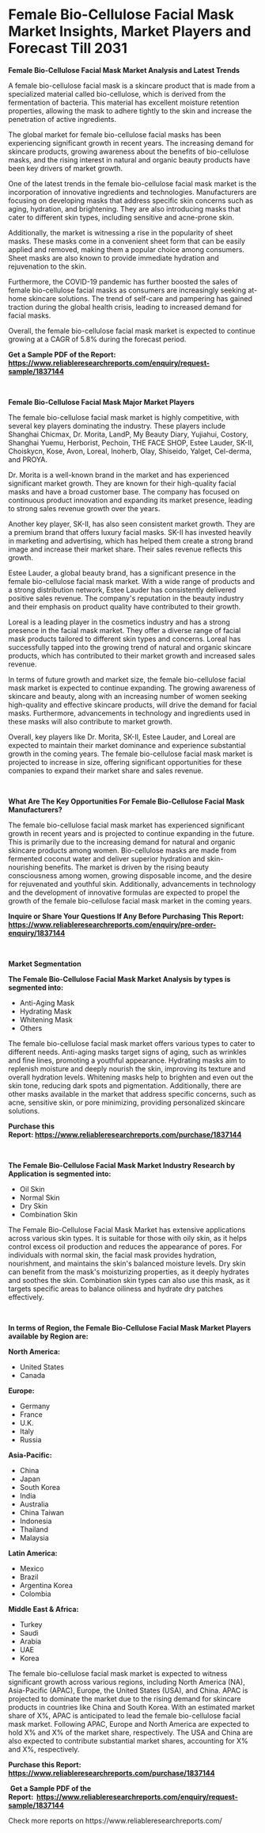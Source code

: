 <p><h1>Female Bio-Cellulose Facial Mask Market Insights, Market Players and Forecast Till 2031</h1></p><p><strong>Female Bio-Cellulose Facial Mask Market Analysis and Latest Trends</strong></p>
<p><p>A female bio-cellulose facial mask is a skincare product that is made from a specialized material called bio-cellulose, which is derived from the fermentation of bacteria. This material has excellent moisture retention properties, allowing the mask to adhere tightly to the skin and increase the penetration of active ingredients.</p><p>The global market for female bio-cellulose facial masks has been experiencing significant growth in recent years. The increasing demand for skincare products, growing awareness about the benefits of bio-cellulose masks, and the rising interest in natural and organic beauty products have been key drivers of market growth.</p><p>One of the latest trends in the female bio-cellulose facial mask market is the incorporation of innovative ingredients and technologies. Manufacturers are focusing on developing masks that address specific skin concerns such as aging, hydration, and brightening. They are also introducing masks that cater to different skin types, including sensitive and acne-prone skin.</p><p>Additionally, the market is witnessing a rise in the popularity of sheet masks. These masks come in a convenient sheet form that can be easily applied and removed, making them a popular choice among consumers. Sheet masks are also known to provide immediate hydration and rejuvenation to the skin.</p><p>Furthermore, the COVID-19 pandemic has further boosted the sales of female bio-cellulose facial masks as consumers are increasingly seeking at-home skincare solutions. The trend of self-care and pampering has gained traction during the global health crisis, leading to increased demand for facial masks.</p><p>Overall, the female bio-cellulose facial mask market is expected to continue growing at a CAGR of 5.8% during the forecast period.</p></p>
<p><strong>Get a Sample PDF of the Report:&nbsp; <a href="https://www.reliableresearchreports.com/enquiry/request-sample/1837144">https://www.reliableresearchreports.com/enquiry/request-sample/1837144</a></strong></p>
<p>&nbsp;</p>
<p><strong>Female Bio-Cellulose Facial Mask Major Market Players</strong></p>
<p><p>The female bio-cellulose facial mask market is highly competitive, with several key players dominating the industry. These players include Shanghai Chicmax, Dr. Morita, LandP, My Beauty Diary, Yujiahui, Costory, Shanghai Yuemu, Herborist, Pechoin, THE FACE SHOP, Estee Lauder, SK-II, Choiskycn, Kose, Avon, Loreal, Inoherb, Olay, Shiseido, Yalget, Cel-derma, and PROYA.</p><p>Dr. Morita is a well-known brand in the market and has experienced significant market growth. They are known for their high-quality facial masks and have a broad customer base. The company has focused on continuous product innovation and expanding its market presence, leading to strong sales revenue growth over the years.</p><p>Another key player, SK-II, has also seen consistent market growth. They are a premium brand that offers luxury facial masks. SK-II has invested heavily in marketing and advertising, which has helped them create a strong brand image and increase their market share. Their sales revenue reflects this growth.</p><p>Estee Lauder, a global beauty brand, has a significant presence in the female bio-cellulose facial mask market. With a wide range of products and a strong distribution network, Estee Lauder has consistently delivered positive sales revenue. The company's reputation in the beauty industry and their emphasis on product quality have contributed to their growth.</p><p>Loreal is a leading player in the cosmetics industry and has a strong presence in the facial mask market. They offer a diverse range of facial mask products tailored to different skin types and concerns. Loreal has successfully tapped into the growing trend of natural and organic skincare products, which has contributed to their market growth and increased sales revenue.</p><p>In terms of future growth and market size, the female bio-cellulose facial mask market is expected to continue expanding. The growing awareness of skincare and beauty, along with an increasing number of women seeking high-quality and effective skincare products, will drive the demand for facial masks. Furthermore, advancements in technology and ingredients used in these masks will also contribute to market growth.</p><p>Overall, key players like Dr. Morita, SK-II, Estee Lauder, and Loreal are expected to maintain their market dominance and experience substantial growth in the coming years. The female bio-cellulose facial mask market is projected to increase in size, offering significant opportunities for these companies to expand their market share and sales revenue.</p></p>
<p>&nbsp;</p>
<p><strong>What Are The Key Opportunities For Female Bio-Cellulose Facial Mask Manufacturers?</strong></p>
<p><p>The female bio-cellulose facial mask market has experienced significant growth in recent years and is projected to continue expanding in the future. This is primarily due to the increasing demand for natural and organic skincare products among women. Bio-cellulose masks are made from fermented coconut water and deliver superior hydration and skin-nourishing benefits. The market is driven by the rising beauty consciousness among women, growing disposable income, and the desire for rejuvenated and youthful skin. Additionally, advancements in technology and the development of innovative formulas are expected to propel the growth of the female bio-cellulose facial mask market in the coming years.</p></p>
<p><strong>Inquire or Share Your Questions If Any Before Purchasing This Report: <a href="https://www.reliableresearchreports.com/enquiry/pre-order-enquiry/1837144">https://www.reliableresearchreports.com/enquiry/pre-order-enquiry/1837144</a></strong></p>
<p>&nbsp;</p>
<p><strong>Market Segmentation</strong></p>
<p><strong>The Female Bio-Cellulose Facial Mask Market Analysis by types is segmented into:</strong></p>
<p><ul><li>Anti-Aging Mask</li><li>Hydrating Mask</li><li>Whitening Mask</li><li>Others</li></ul></p>
<p><p>The female bio-cellulose facial mask market offers various types to cater to different needs. Anti-aging masks target signs of aging, such as wrinkles and fine lines, promoting a youthful appearance. Hydrating masks aim to replenish moisture and deeply nourish the skin, improving its texture and overall hydration levels. Whitening masks help to brighten and even out the skin tone, reducing dark spots and pigmentation. Additionally, there are other masks available in the market that address specific concerns, such as acne, sensitive skin, or pore minimizing, providing personalized skincare solutions.</p></p>
<p><strong>Purchase this Report:&nbsp;<a href="https://www.reliableresearchreports.com/purchase/1837144">https://www.reliableresearchreports.com/purchase/1837144</a></strong></p>
<p>&nbsp;</p>
<p><strong>The Female Bio-Cellulose Facial Mask Market Industry Research by Application is segmented into:</strong></p>
<p><ul><li>Oil Skin</li><li>Normal Skin</li><li>Dry Skin</li><li>Combination Skin</li></ul></p>
<p><p>The Female Bio-Cellulose Facial Mask Market has extensive applications across various skin types. It is suitable for those with oily skin, as it helps control excess oil production and reduces the appearance of pores. For individuals with normal skin, the facial mask provides hydration, nourishment, and maintains the skin's balanced moisture levels. Dry skin can benefit from the mask's moisturizing properties, as it deeply hydrates and soothes the skin. Combination skin types can also use this mask, as it targets specific areas to balance oiliness and hydrate dry patches effectively.</p></p>
<p>&nbsp;</p>
<p><strong>In terms of Region, the Female Bio-Cellulose Facial Mask Market Players available by Region are:</strong></p>
<p>
    <p> <strong> North America: </strong>
        <ul>
            <li>United States</li>
            <li>Canada</li>
        </ul>
        </p> 
    <p> <strong> Europe: </strong>
        <ul>
            <li>Germany</li>
            <li>France</li>
            <li>U.K.</li>
            <li>Italy</li>
            <li>Russia</li>
        </ul>
        </p> 
    <p> <strong> Asia-Pacific: </strong>
        <ul>
            <li>China</li>
            <li>Japan</li>
            <li>South Korea</li>
            <li>India</li>
            <li>Australia</li>
            <li>China Taiwan</li>
            <li>Indonesia</li>
            <li>Thailand</li>
            <li>Malaysia</li>
        </ul>
        </p> 
    <p> <strong> Latin America: </strong>
        <ul>
            <li>Mexico</li>
            <li>Brazil</li>
            <li>Argentina Korea</li>
            <li>Colombia</li>
        </ul>
        </p> 
    <p> <strong> Middle East & Africa: </strong>
        <ul>
            <li>Turkey</li>
            <li>Saudi</li>
            <li>Arabia</li>
            <li>UAE</li>
            <li>Korea</li>
        </ul>
    </p>
    </p>
<p><p>The female bio-cellulose facial mask market is expected to witness significant growth across various regions, including North America (NA), Asia-Pacific (APAC), Europe, the United States (USA), and China. APAC is projected to dominate the market due to the rising demand for skincare products in countries like China and South Korea. With an estimated market share of X%, APAC is anticipated to lead the female bio-cellulose facial mask market. Following APAC, Europe and North America are expected to hold X% and X% of the market share, respectively. The USA and China are also expected to contribute substantial market shares, accounting for X% and X%, respectively.</p></p>
<p><strong>Purchase this Report: <a href="https://www.reliableresearchreports.com/purchase/1837144">https://www.reliableresearchreports.com/purchase/1837144</a></strong></p>
<p>&nbsp;<strong>Get a Sample PDF of the Report:&nbsp;&nbsp;<a href="https://www.reliableresearchreports.com/enquiry/request-sample/1837144">https://www.reliableresearchreports.com/enquiry/request-sample/1837144</a></strong></p>
<p><strong></strong></p>
<p>Check more reports on https://www.reliableresearchreports.com/</p>